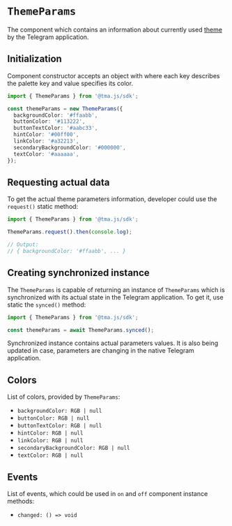 # `ThemeParams`

The component which contains an information about currently
used [theme](../../../../functionality/theming.md) by the Telegram application.

## Initialization

Component constructor accepts an object with where each key describes the palette key and
value specifies its color.

```typescript  
import { ThemeParams } from '@tma.js/sdk';

const themeParams = new ThemeParams({
  backgroundColor: '#ffaabb',
  buttonColor: '#113222',
  buttonTextColor: '#aabc33',
  hintColor: '#00ff00',
  linkColor: '#a32213',
  secondaryBackgroundColor: '#000000',
  textColor: '#aaaaaa',
});  
```

## Requesting actual data

To get the actual theme parameters information, developer could use the `request()` static method:

```typescript
import { ThemeParams } from '@tma.js/sdk';

ThemeParams.request().then(console.log);

// Output:
// { backgroundColor: '#ffaabb', ... }
```

## Creating synchronized instance

The `ThemeParams` is capable of returning an instance of `ThemeParams` which is synchronized with
its actual state in the Telegram application. To get it, use static the `synced()` method:

```typescript
import { ThemeParams } from '@tma.js/sdk';

const themeParams = await ThemeParams.synced();
```

Synchronized instance contains actual parameters values. It is also being updated in case,
parameters are changing in the native Telegram application.

## Colors

List of colors, provided by `ThemeParams`:

- `backgroundColor: RGB | null`
- `buttonColor: RGB | null`
- `buttonTextColor: RGB | null`
- `hintColor: RGB | null`
- `linkColor: RGB | null`
- `secondaryBackgroundColor: RGB | null`
- `textColor: RGB | null`

## Events

List of events, which could be used in `on` and `off` component instance methods:

- `changed: () => void`
